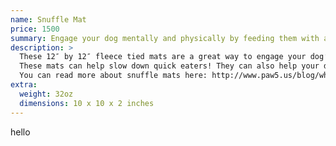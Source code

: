 ```yaml
---
name: Snuffle Mat
price: 1500
summary: Engage your dog mentally and physically by feeding them with a handmade colorful snuffle mat!
description: >
  These 12″ by 12″ fleece tied mats are a great way to engage your dog’s most powerful sense – their sense of smell. Sprinkling in their daily food or a few treats gets them quickly snuffling around in the fleece after their tasty treats.
  These mats can help slow down quick eaters! They can also help your dog become more active and mentally engaged, because your dog has to use their brain and nose for their food instead of just eating it out of a plain, boring bowl. They work for dogs of any size, age, or disability – my own dog who’s blind and deaf LOVES these!
  You can read more about snuffle mats here: http://www.paw5.us/blog/what-is-a-snuffle-mat/
extra:
  weight: 32oz
  dimensions: 10 x 10 x 2 inches
---
```

hello